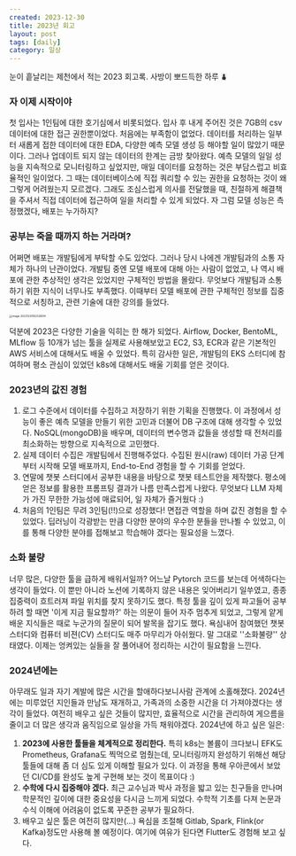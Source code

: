 ```yaml
---
created: 2023-12-30
title: 2023년 회고
layout: post
tags: [daily]
category: 일상
---
```




눈이 흩날리는 제천에서 적는 2023 회고록. 사방이 뽀드득한 하루 ⛇



### 자 이제 시작이야

첫 입사는 1인팀에 대한 호기심에서 비롯되었다. 입사 후 내게 주어진 것은 7GB의 csv 데이터에 대한 접근 권한뿐이었다. 처음에는 부족함이 없었다. 데이터를 처리하는 일부터 새롭게 접한 데이터에 대한 EDA, 다양한 예측 모델 생성 등 해야할 일이 많았기 때문이다. 그러나 업데이트 되지 않는 데이터의 한계는 금방 찾아왔다. 예측 모델의 일일 성능을 지속적으로 모니터링하고 싶었지만, 매일 데이터를 요청하는 것은 부담스럽고 비효율적인 일이었다. 그 때는 데이터베이스에 직접 쿼리할 수 있는 권한을 요청하는 것이 왜 그렇게 어려웠는지 모르겠다. 그래도 조심스럽게 의사를 전달했을 때, 친절하게 해결책을 주셔서 직접 데이터에 접근하여 일을 처리할 수 있게 되었다. 자 그럼 모델 성능은 측정했겠다, 배포는 누가하지?



### 공부는 죽을 때까지 하는 거라며?

어쩌면 배포는 개발팀에게 부탁할 수도 있었다. 그러나 당시 나에겐 개발팀과의 소통 자체가 하나의 난관이었다. 개발팀 중엔 모델 배포에 대해 아는 사람이 없었고, 나 역시 배포에 관한 추상적인 생각은 있었지만 구체적인 방법을 몰랐다. 무엇보다 개발팀과 소통하기 위한 지식이 너무나도 부족했다. 이때부터 모델 배포에 관한 구체적인 정보를 집중적으로 서칭하고, 관련 기술에 대한 강의를 들었다.

<img src="/Users/kida/personal/kida0.github.io/assets/images/image-20231230162326914.png" alt="image-20231230162326914" style="zoom: 33%;" />

덕분에 2023은 다양한 기술을 익히는 한 해가 되었다. Airflow, Docker, BentoML, MLflow 등 10개가 넘는 툴을 실제로 사용해보았고 EC2, S3, ECR과 같은 기본적인 AWS 서비스에 대해서도 배울 수 있었다. 특히 감사한 일은, 개발팀의 EKS 스터디에 참여하며 평소 관심이 있었던 k8s에 대해서도 배울 기회를 얻은 것이다.



### 2023년의 값진 경험

1. 로그 수준에서 데이터를 수집하고 저장하기 위한 기획을 진행했다. 이 과정에서 성능이 좋은 예측 모델을 만들기 위한 고민과 더불어 DB 구조에 대해 생각할 수 있었다. NoSQL(mongoDB)을 배우며, 데이터의 변수명과 값들을 생성할 때 전처리를 최소화하는 방향으로 지속적으로 고민했다.
2. 실제 데이터 수집은 개발팀에서 진행해주었다. 수집된 원시(raw) 데이터 가공 단계부터 시작해 모델 배포까지, End-to-End 경험을 할 수 기회를 얻었다.
3. 연말에 챗봇 스터디에서 공부한 내용을 바탕으로 챗봇 테스트안을 제작했다. 평소에 얻은 정보를 활용한 프롬프팅 결과가 나름 만족스럽게 나왔다. 무엇보다 LLM 자체가 가진 무한한 가능성에 매료되어, 일 자체가 즐거웠다 :)
4. 처음의 1인팀은 무려 3인팀(!!)으로 성장했다! 면접관 역할을 하며 값진 경험을 할 수 있었다. 딥러닝이 각광받는 만큼 다양한 분야의 우수한 분들을 만나뵐 수 있었고, 이를 통해 다양한 분야를 접해보고 학습해야 겠다는 필요성을 느꼈다.



### 소화 불량

너무 많은, 다양한 툴을 급하게 배워서일까? 어느날 Pytorch 코드를 보는데 어색하다는 생각이 들었다. 이 뿐만 아니라 노션에 기록하지 않은 내용은 잊어버리기 일쑤였고, 종종 집중력이 흐트러져 파일 위치를 찾지 못하기도 했다. 특정 툴을 깊이 있게 파고들어 공부하려 할 때면 '이게 지금 필요할까?' 하는 의문이 들어 자주 멈추게 되었고, 그렇게 얕게 배운 지식들은 때로 누군가의 질문이 되어 발목을 잡기도 했다. 욕심내어 참여했던 챗봇 스터디와 컴퓨터 비젼(CV) 스터디도 매주 마무리가 아쉬웠다. 말 그대로 ''소화불량'' 상태였다. 이제는 엉켜있는 실들을 잘 풀어내어 정리하는 시간이 필요함을 느낀다. 



### 2024년에는

아무래도 일과 자기 계발에 많은 시간을 할애하다보니사람 관계에 소홀해졌다. 2024년에는 미루었던 지인들과 만남도 재개하고, 가족과의 소중한 시간을 더 가져야겠다는 생각이 들었다. 여전히 배우고 싶은 것들이 많지만, 효율적으로 시간을 관리하여 게으름을 줄이고 더 많은 생각과 움직임으로 일상을 가득 채워야겠다. 2024년에 하고 싶은 일은:

1. **2023에 사용한 툴들을 체계적으로 정리한다.** 특히 k8s는 볼륨이 크다보니 EFK도 Prometheus, Grafana도 찍먹으로 멈췄는데, 모니터링까지 완성하기 위해선 해당 툴들에 대해 좀 더 심도 있게 이해할 필요가 있다. 이 과정을 통해 우아콘에서 보았던 CI/CD를 완성도 높게 구현해 보는 것이 목표이다 :)
2. **수학에 다시 집중해야 겠다.** 최근 교수님과 박사 과정을 밟고 있는 친구들을 만나며 학문적인 깊이에 대한 중요성을 다시금 느끼게 되었다. 수학적 기초를 다져 논문과 수식 이해에 어려움이 없도록 꾸준한 공부가 필요하다.
3. 배우고 싶은 툴은 여전히 많지만(...) 욕심을 조절해 Gitlab, Spark, Flink(or Kafka)정도만 사용해 볼 예정이다. 여기에 여유가 된다면 Flutter도 경험해 보고 싶다.



